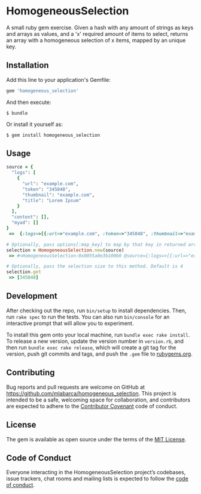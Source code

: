 # HomogeneousSelection
A small ruby gem exercise. Given a hash with any amount of strings as keys and arrays as values, and a 'x' required amount of items to select, returns an array with a homogeneous selection of x items, mapped by an unique key.

## Installation

Add this line to your application's Gemfile:

```ruby
gem 'homogeneous_selection'
```

And then execute:

    $ bundle

Or install it yourself as:

    $ gem install homogeneous_selection

## Usage

```ruby
source = {
  "logs": [
    {
      "url": "example.com",
      "token": "345048",
      "thumbnail": "example.com",
      "title": "Lorem Ipsum"
    }
  ],
  "content": [],
  "myad": []
}
 =>  {:logs=>[{:url=>"example.com", :token=>"345048", :thumbnail=>"example.com", :title=>"Lorem Ipsum"}], :content=>[], :myad=>[]}

# Optionally, pass options[:map_key] to map by that key in returned array, by default returns the 'token' property
selection = HomogeneousSelection.new(source)
 => #<HomogeneousSelection:0x0055a0e3b100b0 @source={:logs=>[{:url=>"example.com", :token=>"345048", :thumbnail=>"example.com", :title=>"Lorem Ipsum"}], :content=>[], :myad=>[]}, @options={:unique_key=>:token}>

# Optionally, pass the selection size to this method. Default is 4
selection.get
 => [345048]

```

## Development

After checking out the repo, run `bin/setup` to install dependencies. Then, run `rake spec` to run the tests. You can also run `bin/console` for an interactive prompt that will allow you to experiment.

To install this gem onto your local machine, run `bundle exec rake install`. To release a new version, update the version number in `version.rb`, and then run `bundle exec rake release`, which will create a git tag for the version, push git commits and tags, and push the `.gem` file to [rubygems.org](https://rubygems.org).

## Contributing

Bug reports and pull requests are welcome on GitHub at https://github.com/mlabarca/homogeneous_selection. This project is intended to be a safe, welcoming space for collaboration, and contributors are expected to adhere to the [Contributor Covenant](http://contributor-covenant.org) code of conduct.

## License

The gem is available as open source under the terms of the [MIT License](https://opensource.org/licenses/MIT).

## Code of Conduct

Everyone interacting in the HomogeneousSelection project’s codebases, issue trackers, chat rooms and mailing lists is expected to follow the [code of conduct](https://github.com/mlabarca/homogeneous_selection/blob/master/CODE_OF_CONDUCT.md).
